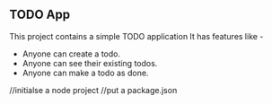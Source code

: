 ## TODO App

This project contains a simple TODO application
It has features like -

- Anyone can create a todo.
- Anyone can see their existing todos.
- Anyone can make a todo as done.

//initialse a node project
//put a package.json
